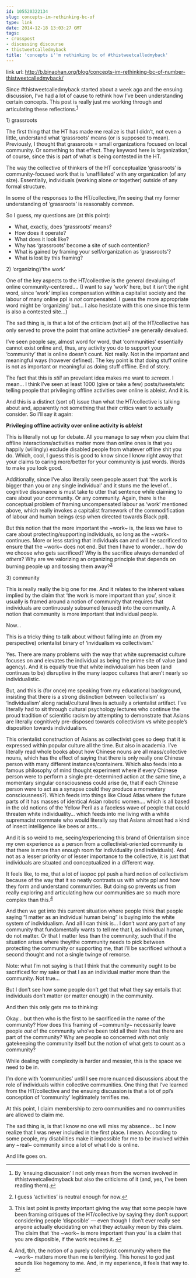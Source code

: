 ```yaml
---
id: 105520322134
slug: concepts-im-rethinking-bc-of
type: link
date: 2014-12-18 13:03:27 GMT
tags:
- crosspost
- discussing discourse
- thistweetcalledmyback
title: 'concepts i''m rethinking bc of #thistweetcalledmyback'
---
```

link url: http://b.binaohan.org/blog/concepts-im-rethinking-bc-of-number-thistweetcalledmyback/

<p>Since #thistweetcalledmyback started about a week ago and the ensuing discussion, I&rsquo;ve had a lot of cause to rethink how I&rsquo;ve been understanding certain concepts. This post is really just me working through and articulating these reflections.<sup id="fnref:1"><a href="#fn:1" rel="footnote">1</a></sup></p>

<p>1) grassroots</p>

<p>The first thing that the HT has made me realize is that I didn&rsquo;t, not even a little, understand what &lsquo;grassroots&rsquo; means (or is supposed to mean). Previously, I thought that grassroots = small organizations focused on local community. Or something to that effect. They keyword here is &lsquo;organization,&rsquo; of course, since this is part of what is being contested in the HT.</p>

<p>The way the collective of thinkers of the HT conceptualize &lsquo;grassroots&rsquo; is community-focused work that is &lsquo;unaffiliated&rsquo; with any organization (of any size). Essentially, individuals (working alone or together) outside of any formal structure.</p>

<p>In some of the responses to the HT/collective, I&rsquo;m seeing that my former understanding of &lsquo;grassroots&rsquo; is reasonably common.</p>

<p>So I guess, my questions are (at this point):</p>

<ul>
<li>What, exactly, does &lsquo;grassroots&rsquo; means?</li>
<li>How does it operate?</li>
<li>What does it look like?</li>
<li>Why has &lsquo;grassroots&rsquo; become a site of such contention?</li>
<li>What is gained by framing your self/organization as &lsquo;grassroots&rsquo;?</li>
<li>What is lost by this framing?</li>
</ul><p>2) &lsquo;organizing&rsquo;/&lsquo;the work&rsquo;</p>

<p>One of the key aspects to the HT/collective is the general devaluing of online community-centered&hellip;. (I want to say &lsquo;work&rsquo; here, but it isn&rsquo;t the right word, since &lsquo;work&rsquo; implies compensation within a capitalist society and the labour of many online ppl is <em>not</em> compensated. I guess the more appropriate word might be &lsquo;organizing&rsquo; but&hellip; I also hesistate with this one since this term is also a contested site&hellip;)</p>

<p>The sad thing is, is that a lot of the criticism (not all) of the HT/collective has only served to prove the point that online activities<sup id="fnref:2"><a href="#fn:2" rel="footnote">2</a></sup> are generally devalued.</p>

<p>I&rsquo;ve seen people say, almost word for word, that &lsquo;communities&rsquo; essentially cannot exist online and, thus, any activity you do to support your &lsquo;community&rsquo; that is online doesn&rsquo;t count. Not really. Not in the important and meaningful ways (however defined). The key point is that doing stuff online is not as important or meaningful as doing stuff offline. End of story.</p>

<p>The fact that this is <em>still</em> an prevelant idea makes me want to <em>scream</em>. I mean&hellip; I think I&rsquo;ve seen at least 1000 (give or take a few) posts/tweets/etc telling people that privileging offline activities over online is ableist. And it is.</p>

<p>And this is a distinct (sort of) issue than what the HT/collective is talking about and, apparently not something that their critics want to actually consider. So I&rsquo;ll say it again:</p>

<p><strong>Privileging offline activity over online activity is <em>ableist</em></strong></p>

<p>This is literally not up for debate. All you manage to say when you claim that offline interactions/activities matter more than online ones is that you happily (willingly) exclude disabled people from whatever offline shit you do. Which, cool, I guess this is good to know since I know right away that your claims to caring more/better for your community is just words. Words to make you look good.</p>

<p>Additionally, since I&rsquo;ve also literally seen people assert that &lsquo;the work is bigger than you or any single individual&rsquo; and it stuns me the level of&hellip; cognitive dissonance is must take to utter that sentence while claiming to care about your community. Or any community. Again, there is the conceptual problem of framing uncompensated labour as &lsquo;work&rsquo; mentioned above, which really invokes a capitalist framework of the commodification of labour and human beings (esp when directed towards Black ppl).</p>

<p>But this notion that the more important the ~work~ is, the less we have to care about protecting/supporting individuals, so long as the ~work~ continues. More or less stating that individuals can and will be sacrificed to ensure that the ~work~ does not end. But then I have to wonder&hellip; how do we choose who gets sacrificed? Why is the sacrifice always demanded of <em>others</em>? Why are we valorizing an organizing principle that depends on burning people up and tossing them away?<sup id="fnref:3"><a href="#fn:3" rel="footnote">3</a></sup></p>

<p>3) community</p>

<p>This is really really the big one for me. And it relates to the inherent values implied by the claim that &lsquo;the work is more important than you&rsquo;, since it usually is framed around a notion of community that requires that individuals are continuously subsumed (erased) into the community. A notion that community is more important that individual people.</p>

<p>Now&hellip;</p>

<p>This is a tricky thing to talk about without falling into an (from my perspective) orientalist binary of &lsquo;invidualism vs collectivism.&rsquo;</p>

<p>Yes. There are many problems with the way that white supremacist culture focuses on and elevates the individual as being the prime site of value (and agency). And it is equally true that white individualism has been (and continues to be) disruptive in the many iaopoc cultures that aren&rsquo;t nearly so individualistic.</p>

<p>But, and this is (for once) me speaking from my educational background, insisting that there is a strong distinction between &lsquo;collectivism&rsquo; vs &lsquo;individualism&rsquo; along racial/cultural lines is actually a orientalist artifact. I&rsquo;ve literally had to sit through cultural psychology lectures who continue the proud tradition of scientific racism by attempting to demonstrate that Asians are literally cognitively pre-disposed towards collectivism vs white people&rsquo;s disposition towards individualism.</p>

<p>This orientalist construction of Asians as collectivist goes so deep that it is expressed within popular culture all the time. But also in academia. I&rsquo;ve literally read whole books about how Chinese nouns are all mass/collective nouns, which has the effect of saying that there is only really one Chinese person with many different instances/containers. Which also feeds into a famous philosophy of mind thought experiment where if every Chinese person were to perform a single pre-determined action at the same time, a momentary singular consciousness could arise (ie, that if each Chinese person were to act as a synapse could they produce a momentary consciousness?). Which feeds into things like Cloud Atlas where the future parts of it has masses of identical Asian robotic women&hellip;. which is all based in the old notions of the Yellow Peril as a faceless wave of people that could threaten white individuality&hellip; which feeds into me living with a white supremacist roommate who would literally say that Asians almost had a kind of insect intelligence like bees or ants&hellip;</p>

<p>And it is so weird to me, seeing/experiencing this brand of Orientalism since my own experience as a person from a collectivist-oriented community is that there is more than enough room for individuality (and individuals). And not as a lesser priority or of lesser importance to the collective, it is just that individuals are situated and conceptualized in a different way.</p>

<p>It feels like, to me, that a lot of iaopoc ppl push a hard notion of collectivism because of the way that it so neatly contrasts us with white ppl and how they form and understand communities. But doing so prevents us from really exploring and articulating how our communities are so much more complex than this.<sup id="fnref:4"><a href="#fn:4" rel="footnote">4</a></sup></p>

<p>And then we get into this current situation where people think that people saying &ldquo;I matter as an individual human being&rdquo; is buying into the white system of individualism. And all I can think is&hellip; I don&rsquo;t want any part of any community that fundamentally wants to tell me that I, as individual human, do not matter. Or that I matter less than the community, such that if the situation arises where they/the community needs to pick between protecting the community or supporting me, that I&rsquo;ll be sacrificed without a second thought and not a single twinge of remorse.</p>

<p>Note: what I&rsquo;m not saying is that I think that the community ought to be sacrificed for my sake or that I as an individual matter more than the community. Not true&hellip;</p>

<p>But I don&rsquo;t see how some people don&rsquo;t get that what they say entails that individuals don&rsquo;t matter (or matter enough) in the community.</p>

<p>And then this only gets me to thinking:</p>

<p>Okay&hellip; but then who is the first to be sacrificed in the name of the community? How does this framing of ~community~ necessarily leave people <em>out</em> of the community who&rsquo;ve been told all their lives that there are part of the community? Why are people so concerned with not only gatekeeping the community itself but the notion of what gets to count as a community?</p>

<p>While dealing with complexity is harder and messier, this is the space we need to be in.</p>

<p>I&rsquo;m done with &lsquo;communities&rsquo; until I see more nuanced discussions about the role of individuals within collective communities. One thing that I&rsquo;ve learned from the HT/collective and the ensuing discussion is that a lot of ppl&rsquo;s conception of &lsquo;community&rsquo; legitimately terrifies me.</p>

<p>At this point, I claim membership to zero communities and no communities are allowed to claim me.</p>

<p>The sad thing is, is that I know no one will miss my absence&hellip; bc I now realize that I was never included in the first place. I mean. According to some people, my disabilities make it impossible for me to be involved within any ~real~ community since a lot of what I do is online.</p>

<p>And life goes on.</p>
<div class="footnotes">
<hr>
<ol>
<li id="fn:1">
<p>By &lsquo;ensuing discussion&rsquo; I not only mean from the women involved in #thistweetcalledmyback but also the criticisms of it (and, yes, I&rsquo;ve been reading them).<a href="#fnref:1" rev="footnote">&#8617;</a></p>
</li>
<li id="fn:2">
<p>I guess &lsquo;activities&rsquo; is neutral enough for now.<a href="#fnref:2" rev="footnote">&#8617;</a></p>
</li>
<li id="fn:3">
<p>This last point is pretty important giving the way that some people have been framing critiques of the HT/collective by saying they don&rsquo;t support considering people &lsquo;disposible&rsquo; &mdash; even though I don&rsquo;t ever really see anyone actually elucidating on what they actualky <em>mean</em> by this claim. The claim that &lsquo;the ~work~ is more important than you&rsquo; is a claim that you are disposible, if the work requires it. <a href="#fnref:3" rev="footnote">&#8617;</a></p>
</li>
<li id="fn:4">
<p>And, tbh, the notion of a purely collectivist community where the ~work~ matters more than me is terrifying. This honest to god just sounds like hegemony to me. And, in my experience, it feels that way to. <a href="#fnref:4" rev="footnote">&#8617;</a></p>
</li>
</ol>
</div>

<br><br>